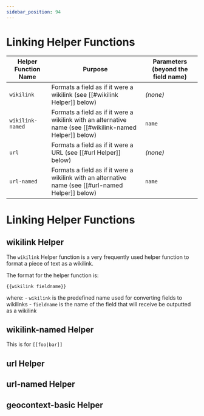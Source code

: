 ```yaml
---
sidebar_position: 94
---
```


# Linking Helper Functions

| Helper Function Name                              | Purpose                                                                                                                                                                                              | Parameters (beyond the field name)    |
| ------------------------------------------------- | ---------------------------------------------------------------------------------------------------------------------------------------------------------------------------------------------------- | ------------------------------------- |
| `wikilink`                                        | Formats a field as if it were a wikilink (see [[#wikilink Helper]] below)                                                                                                                            | *(none)*                              |
| `wikilink-named`                                  | Formats a field as if it were a wikilink with an alternative name (see [[#wikilink-named Helper]] below)                                                                                             | `name`                                |
| `url`                                             | Formats a field as if it were a URL (see [[#url Helper]] below)                                                                                                                                      | *(none)*                              |
| `url-named`                                       | Formats a field as if it were a wikilink with an alternative name (see [[#url-named Helper]] below)                                                                                                  | `name`                                |


# Linking Helper Functions

## wikilink Helper
The `wikilink` Helper function is a very frequently used helper function to format a piece of text as a wikilink.

The format for the helper function is:
```
{{wikilink fieldname}}
```

where:
	- `wikilink` is the predefined name used for converting fields to wikilinks
	- `fieldname` is the name of the field that will receive be outputted as a wikilink


## wikilink-named Helper

This is for `[[foo|bar]]` 


## url Helper

## url-named Helper


## geocontext-basic Helper


